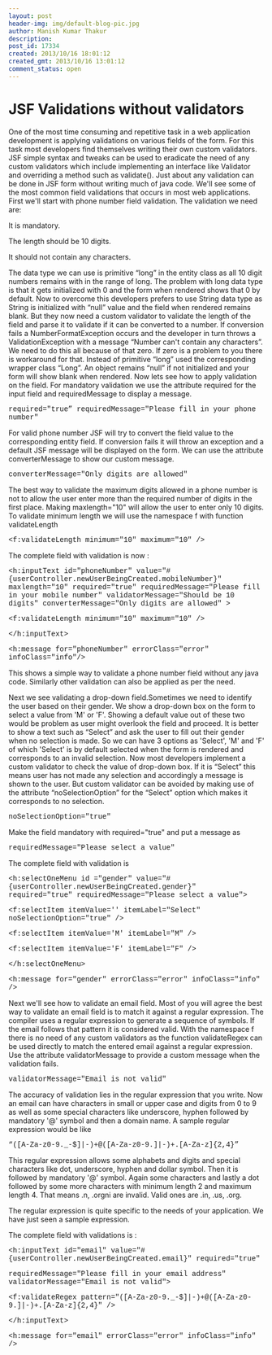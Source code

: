 ```yaml
---
layout: post
header-img: img/default-blog-pic.jpg
author: Manish Kumar Thakur
description: 
post_id: 17334
created: 2013/10/16 18:01:12
created_gmt: 2013/10/16 13:01:12
comment_status: open
---
```


# JSF Validations without validators

<p>One of the most time consuming and repetitive task in a web application development is applying validations on various fields of the form. For this task most developers find themselves writing their own custom validators. JSF simple syntax and tweaks can be used to eradicate the need of any custom validators which include implementing an interface like Validator and overriding a method such as validate(). Just about any validation can be done in JSF form without writing much of java code. We'll see some of the most common field validations that occurs in most web applications. First we'll start with phone number field validation. The validation we need are:</p>
<p>It is mandatory.</p>
<p>The length should be 10 digits.</p>
<p>It should not contain any characters.</p>
<p>The data type we can use is primitive “long” in the entity class as all 10 digit numbers remains with in the range of long. The problem with long data type is that it gets initialized with 0 and the form when rendered shows that 0 by default. Now to overcome this developers prefers to use String data type as String is initialized with “null” value and the field when rendered remains blank. But they now need a custom validator to validate the length of the field and parse it to validate if it can be converted to a number. If conversion fails a NumberFormatException occurs and the developer in turn throws a ValidationException with a message “Number can't contain any characters”. We need to do this all because of that zero. If zero is a problem to you there is workaround for that. Instead of primitive “long” used the corresponding wrapper class “Long”. An object remains “null” if not initialized and your form will show blank when rendered. Now lets see how to apply validation on the field. For mandatory validation we use the attribute required for the input field and requiredMessage to display a message.</p>
<p><span style="font-family: courier new,courier;">required="true” requiredMessage="Please fill in your phone number"</span></p>
<p>For valid phone number JSF will try to convert the field value to the corresponding entity field. If conversion fails it will throw an exception and a default JSF message will be displayed on the form. We can use the attribute converterMessage to show our custom message.</p>
<p><span style="font-family: courier new,courier;">converterMessage="Only digits are allowed"</span></p>
<p>The best way to validate the maximum digits allowed in a phone number is not to allow the user enter more than the required number of digits in the first place. Making maxlength="10" will allow the user to enter only 10 digits. To validate minimum length we will use the namespace f with function validateLength</p>
<p><span style="font-family: courier new,courier;">&lt;f:validateLength minimum="10" maximum="10" /&gt;</span></p>
<p>The complete field with validation is now :</p>
<p><span style="font-family: courier new,courier;">&lt;h:inputText id="phoneNumber" value="#{userController.newUserBeingCreated.mobileNumber}" maxlength="10" required="true" requiredMessage="Please fill in your mobile number" validatorMessage="Should be 10 digits" converterMessage="Only digits are allowed" &gt;</span></p>
<p><span style="font-family: courier new,courier;">&lt;f:validateLength minimum="10" maximum="10" /&gt;</span></p>
<p><span style="font-family: courier new,courier;">&lt;/h:inputText&gt;</span></p>
<p><span style="font-family: courier new,courier;">&lt;h:message for="phoneNumber" errorClass="error" infoClass="info"/&gt;</span></p>
<p>This shows a simple way to validate a phone number field without any java code. Similarly other validation can also be applied as per the need.</p>
<p>Next we see validating a drop-down field.Sometimes we need to identify the user based on their gender. We show a drop-down box on the form to select a value from 'M' or 'F'. Showing a default value out of these two would be problem as user might overlook the field and proceed. It is better to show a text such as “Select” and ask the user to fill out their gender when no selection is made. So we can have 3 options as 'Select', 'M' and 'F' of which 'Select' is by default selected when the form is rendered and corresponds to an invalid selection. Now most developers implement a custom validator to check the value of drop-down box. If it is “Select” this means user has not made any selection and accordingly a message is shown to the user. But custom validator can be avoided by making use of the attribute “noSelectionOption” for the “Select” option which makes it corresponds to no selection.</p>
<p><span style="font-family: courier new,courier;">noSelectionOption="true"</span></p>
<p>Make the field mandatory with required="true" and put a message as</p>
<p><span style="font-family: courier new,courier;">requiredMessage="Please select a value"</span></p>
<p>The complete field with validation is</p>
<p><span style="font-family: courier new,courier;">&lt;h:selectOneMenu id ="gender" value="#{userController.newUserBeingCreated.gender}" required="true" requiredMessage="Please select a value"&gt;</span></p>
<p><span style="font-family: courier new,courier;">&lt;f:selectItem itemValue='' itemLabel="Select" noSelectionOption="true" /&gt;</span></p>
<p><span style="font-family: courier new,courier;">&lt;f:selectItem itemValue='M' itemLabel="M" /&gt;</span></p>
<p><span style="font-family: courier new,courier;">&lt;f:selectItem itemValue='F' itemLabel="F" /&gt;</span></p>
<p><span style="font-family: courier new,courier;">&lt;/h:selectOneMenu&gt;</span></p>
<p><span style="font-family: courier new,courier;">&lt;h:message for="gender" errorClass="error" infoClass="info" /&gt;</span></p>
<p>Next we'll see how to validate an email field. Most of you will agree the best way to validate an email field is to match it against a regular expression. The compiler uses a regular expression to generate a sequence of symbols. If the email follows that pattern it is considered valid. With the namespace f there is no need of any custom validators as the function validateRegex can be used directly to match the entered email against a regular expression. Use the attribute validatorMessage to provide a custom message when the validation fails.</p>
<p><span style="font-family: courier new,courier;">validatorMessage="Email is not valid"</span></p>
<p>The accuracy of validation lies in the regular expression that you write. Now an email can have characters in small or upper case and digits from 0 to 9 as well as some special characters like underscore, hyphen followed by mandatory '@' symbol and then a domain name. A sample regular expression would be like</p>
<p><span style="font-family: courier new,courier;">“([A-Za-z0-9._-$]|-)+@([A-Za-z0-9.]|-)+.[A-Za-z]{2,4}”</span></p>
<p>This regular expression allows some alphabets and digits and special characters like dot, underscore, hyphen and dollar symbol. Then it is followed by mandatory '@' symbol. Again some characters and lastly a dot followed by some more characters with minimum length 2 and maximum length 4. That means .n, .orgni are invalid. Valid ones are .in, .us, .org.</p>
<p>The regular expression is quite specific to the needs of your application. We have just seen a sample expression.</p>
<p>The complete field with validations is :</p>
<p><span style="font-family: courier new,courier;">&lt;h:inputText id="email" value="#{userController.newUserBeingCreated.email}" required="true"</span></p>
<p><span style="font-family: courier new,courier;">requiredMessage="Please fill in your email address" validatorMessage="Email is not valid"&gt;</span></p>
<p><span style="font-family: courier new,courier;">&lt;f:validateRegex pattern="([A-Za-z0-9._-$]|-)+@([A-Za-z0-9.]|-)+.[A-Za-z]{2,4}" /&gt;</span></p>
<p><span style="font-family: courier new,courier;">&lt;/h:inputText&gt;</span></p>
<p><span style="font-family: courier new,courier;">&lt;h:message for="email" errorClass="error" infoClass="info" /&gt;</span></p>
